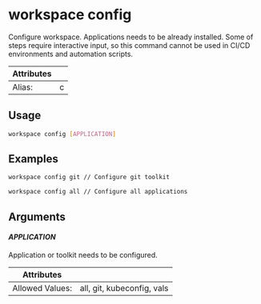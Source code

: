 # workspace config

Configure workspace. Applications needs to be already installed. Some of steps require interactive input, so this command cannot be used in CI/CD environments and automation scripts.

| Attributes       | &nbsp;
|------------------|-------------
| Alias:           | c

## Usage

```bash
workspace config [APPLICATION]
```

## Examples

```bash
workspace config git // Configure git toolkit
```

```bash
workspace config all // Configure all applications
```

## Arguments

#### *APPLICATION*

Application or toolkit needs to be configured.  


| Attributes      | &nbsp;
|-----------------|-------------
| Allowed Values: | all, git, kubeconfig, vals


